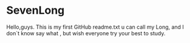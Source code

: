 # SevenLong
Hello,guys.
This is my first GitHub readme.txt
u can call my Long,
and I don`t know say what , but wish everyone try your best to study.
